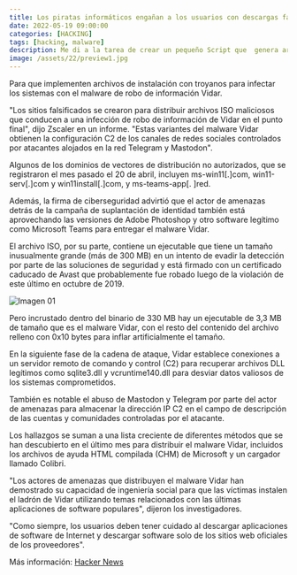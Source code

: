```yaml
---
title: Los piratas informáticos engañan a los usuarios con descargas falsas de Windows 11 para distribuir el malware Vidar
date: 2022-05-19 09:00:00 
categories: [HACKING]
tags: [hacking, malware]
description: Me di a la tarea de crear un pequeño Script que  genera archivos de tipo KML los cuales pueden ser visualizados en Google Earth.
image: /assets/22/preview1.jpg
---
```


Para que implementen archivos de instalación con troyanos para infectar los sistemas con el malware de robo de información Vidar.

"Los sitios falsificados se crearon para distribuir archivos ISO maliciosos que conducen a una infección de robo de información de Vidar en el punto final", dijo Zscaler en un informe. "Estas variantes del malware Vidar obtienen la configuración C2 de los canales de redes sociales controlados por atacantes alojados en la red Telegram y Mastodon".

Algunos de los dominios de vectores de distribución no autorizados, que se registraron el mes pasado el 20 de abril, incluyen ms-win11[.]com, win11-serv[.]com y win11install[.]com, y ms-teams-app[. ]red.

Además, la firma de ciberseguridad advirtió que el actor de amenazas detrás de la campaña de suplantación de identidad también está aprovechando las versiones de Adobe Photoshop y otro software legítimo como Microsoft Teams para entregar el malware Vidar.

El archivo ISO, por su parte, contiene un ejecutable que tiene un tamaño inusualmente grande (más de 300 MB) en un intento de evadir la detección por parte de las soluciones de seguridad y está firmado con un certificado caducado de Avast que probablemente fue robado luego de la violación de este último en octubre de 2019.

![Imagen 01](/assets/22/022-1.png)
  
Pero incrustado dentro del binario de 330 MB hay un ejecutable de 3,3 MB de tamaño que es el malware Vidar, con el resto del contenido del archivo relleno con 0x10 bytes para inflar artificialmente el tamaño.

En la siguiente fase de la cadena de ataque, Vidar establece conexiones a un servidor remoto de comando y control (C2) para recuperar archivos DLL legítimos como sqlite3.dll y vcruntime140.dll para desviar datos valiosos de los sistemas comprometidos.

También es notable el abuso de Mastodon y Telegram por parte del actor de amenazas para almacenar la dirección IP C2 en el campo de descripción de las cuentas y comunidades controladas por el atacante.

Los hallazgos se suman a una lista creciente de diferentes métodos que se han descubierto en el último mes para distribuir el malware Vidar, incluidos los archivos de ayuda HTML compilada (CHM) de Microsoft y un cargador llamado Colibri.

"Los actores de amenazas que distribuyen el malware Vidar han demostrado su capacidad de ingeniería social para que las víctimas instalen el ladrón de Vidar utilizando temas relacionados con las últimas aplicaciones de software populares", dijeron los investigadores.

"Como siempre, los usuarios deben tener cuidado al descargar aplicaciones de software de Internet y descargar software solo de los sitios web oficiales de los proveedores".

Más información: [Hacker News](https://thehackernews.com/2022/05/hackers-trick-users-with-fake-windows.html)
